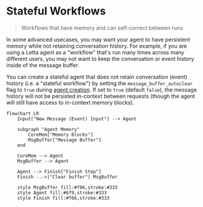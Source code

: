 # Stateful Workflows

> Workflows that have memory and can self-correct between runs

In some advanced usecases, you may want your agent to have persistent memory while not retaining conversation history.
For example, if you are using a Letta agent as a "workflow" that's run many times across many different users, you may not want to keep the conversation or event history inside of the message buffer.

You can create a stateful agent that does not retain conversation (event) history (i.e. a "stateful workflow") by setting the `message_buffer_autoclear` flag to `true` during [agent creation](/api-reference/agents/create). If set to `true` (default `false`), the message history will not be persisted in-context between requests (though the agent will still have access to in-context memory blocks).

```mermaid
flowchart LR
    Input["New Message (Event) Input"] --> Agent

    subgraph "Agent Memory"
        CoreMem["Memory Blocks"]
        MsgBuffer["Message Buffer"]
    end

    CoreMem --> Agent
    MsgBuffer --> Agent

    Agent --> Finish["Finish Step"]
    Finish -.->|"Clear buffer"| MsgBuffer

    style MsgBuffer fill:#f96,stroke:#333
    style Agent fill:#6f9,stroke:#333
    style Finish fill:#f66,stroke:#333
```
